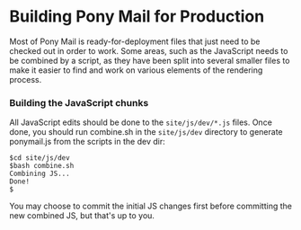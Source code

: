 # Building Pony Mail for Production #
Most of Pony Mail is ready-for-deployment files that just need to be checked out
in order to work. Some areas, such as the JavaScript needs to be combined by a script,
as they have been split into several smaller files to make it easier to find and
work on various elements of the rendering process.

### Building the JavaScript chunks ###
All JavaScript edits should be done to the `site/js/dev/*.js` files.
Once done, you should run combine.sh in the `site/js/dev` directory 
to generate ponymail.js from the scripts in the dev dir:

    $cd site/js/dev
    $bash combine.sh
    Combining JS...
    Done!
    $

You may choose to commit the initial JS changes first before 
committing the new combined JS, but that's up to you.
